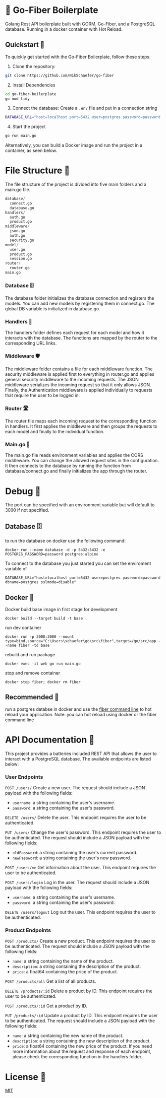 # 👋 Go-Fiber Boilerplate

Golang Rest API boilerplate built with GORM, Go-Fiber, and a PostgreSQL database. Running in a docker container with Hot Reload.

## Quickstart 🚀

To quickly get started with the Go-Fiber Boilerplate, follow these steps:

1. Clone the repository:

```bash
git clone https://github.com/NikSchaefer/go-fiber
```

2. Install Dependencies

```bash
cd go-fiber-boilerplate
go mod tidy
```

3. Connect the database: Create a `.env` file and put in a connection string

```bash
DATABASE_URL="host=localhost port=5432 user=postgres password=password dbname=postgres sslmode=disable"
```

4. Start the project

```bash
go run main.go
```

Alternatively, you can build a Docker image and run the project in a container, as seen below.

# File Structure 📁

The file structure of the project is divided into five main folders and a main.go file.

```py
database/
  connect.go
  database.go
handlers/
  auth.go
  product.go
middleware/
  json.go
  auth.go
  security.go
model/
  user.go
  product.go
  session.go
router/
  router.go
main.go
```

### Database 🗄️

The database folder initializes the database connection and registers the models. You can add new models by registering them in connect.go. The global DB variable is initialized in database.go.

### Handlers 🤝

The handlers folder defines each request for each model and how it interacts with the database. The functions are mapped by the router to the corresponding URL links.

### Middleware 🛡️

The middleware folder contains a file for each middleware function. The security middleware is applied first to everything in router.go and applies general security middleware to the incoming requests. The JSON middleware serializes the incoming request so that it only allows JSON. Finally, the Authentication middleware is applied individually to requests that require the user to be logged in.

### Router 🛣️

The router file maps each incoming request to the corresponding function in handlers. It first applies the middleware and then groups the requests to each model and finally to the individual function.

### Main.go 🚀

The main.go file reads environment variables and applies the CORS middleware. You can change the allowed request sites in the configuration. It then connects to the database by running the function from database/connect.go and finally initializes the app through the router.

# Debug 🐛

The port can be specified with an environment variable but will default to 3000 if not specified.

## Database 🗄️

to run the database on docker use the following command:

`docker run --name database -d -p 5432:5432 -e POSTGRES_PASSWORD=password postgres:alpine`

To connect to the database you just started you can set the enviroment variable of

`DATABASE_URL="host=localhost port=5432 user=postgres password=password dbname=postgres sslmode=disable"`

## Docker 🐳

Docker build base image in first stage for development

`docker build --target build -t base .`

run dev container

`docker run -p 3000:3000 --mount type=bind,source="C:\Users\schaefer\go\src\fiber",target=/go/src/app --name fiber -td base`

rebuild and run package

`docker exec -it web go run main.go`

stop and remove container

`docker stop fiber; docker rm fiber`

## Recommended 🙌

run a postgres databse in docker and use the [fiber command line](https://github.com/gofiber/cli) to hot reload your application. Note: you can hot reload using docker or the fiber command line

# API Documentation 📖

This project provides a batteries included REST API that allows the user to interact with a PostgreSQL database. The available endpoints are listed below:

### User Endpoints

`POST /users/`
Create a new user. The request should include a JSON payload with the following fields:

- `username`: a string containing the user's username.
- `password`: a string containing the user's password.

`DELETE /users/`
Delete the user. This endpoint requires the user to be authenticated.

`PUT /users/`
Change the user's password. This endpoint requires the user to be authenticated. The request should include a JSON payload with the following fields:

- `oldPassword`: a string containing the user's current password.
- `newPassword`: a string containing the user's new password.

`POST /users/me`
Get information about the user. This endpoint requires the user to be authenticated.

`POST /users/login`
Log in the user. The request should include a JSON payload with the following fields:

- `username`: a string containing the user's username.
- `password`: a string containing the user's password.

`DELETE /users/logout`
Log out the user. This endpoint requires the user to be authenticated.

### Product Endpoints

`POST /products/`
Create a new product. This endpoint requires the user to be authenticated. The request should include a JSON payload with the following fields:

- `name`: a string containing the name of the product.
- `description`: a string containing the description of the product.
- `price`: a float64 containing the price of the product.

`POST /products/all`
Get a list of all products.

`DELETE /products/:id`
Delete a product by ID. This endpoint requires the user to be authenticated.

`POST /products/:id`
Get a product by ID.

`PUT /products/:id`
Update a product by ID. This endpoint requires the user to be authenticated. The request should include a JSON payload with the following fields:

- `name`: a string containing the new name of the product.
- `description`: a string containing the new description of the product.
- `price`: a float64 containing the new price of the product.
  If you need more information about the request and response of each endpoint, please check the corresponding function in the handlers folder.

# License 📜

[MIT](https://choosealicense.com/licenses/mit/)
